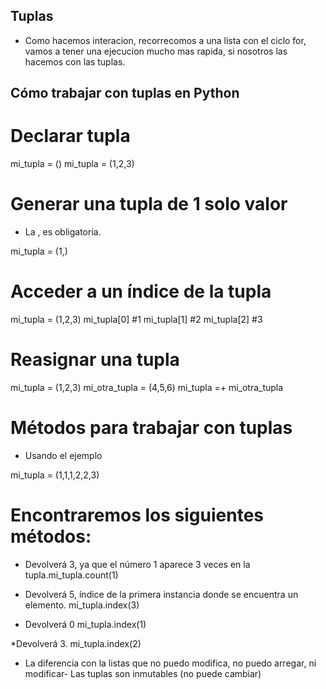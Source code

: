 ## Tuplas

 * Como hacemos interacion, recorrecomos a una lista con el ciclo for, vamos a tener una ejecucion mucho mas rapida, si nosotros las hacemos con las tuplas.


## Cómo trabajar con tuplas en Python
# Declarar tupla
mi_tupla = ()
mi_tupla = (1,2,3)

# Generar una tupla de 1 solo valor
* La , es obligatoria.

mi_tupla = (1,)

# Acceder a un índice de la tupla

mi_tupla = (1,2,3)
mi_tupla[0] #1
mi_tupla[1] #2
mi_tupla[2] #3

# Reasignar una tupla

mi_tupla = (1,2,3)
mi_otra_tupla = (4,5,6)
mi_tupla =+ mi_otra_tupla

# Métodos para trabajar con tuplas
* Usando el ejemplo

mi_tupla = (1,1,1,2,2,3)

# Encontraremos los siguientes métodos:

* Devolverá 3, ya que el número 1 aparece 3 veces en la tupla.mi_tupla.count(1)




* Devolverá 5, índice de la primera instancia donde se encuentra un elemento.
mi_tupla.index(3)

* Devolverá 0
mi_tupla.index(1)

*Devolverá 3.
mi_tupla.index(2)


 * La diferencia con la listas que no puedo modifica, no puedo arregar, ni modificar- Las tuplas son inmutables (no puede cambiar) 